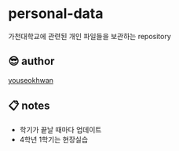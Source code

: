 # personal-data

가천대학교에 관련된 개인 파일들을 보관하는 repository

## 😎 author

[youseokhwan](https://github.com/youseokhwan)

## 📋 notes

- 학기가 끝날 때마다 업데이트
- 4학년 1학기는 현장실습
